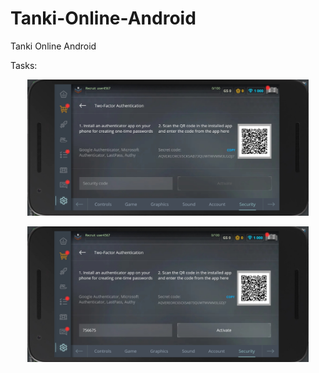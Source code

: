 # Tanki-Online-Android
Tanki Online Android

Tasks:

<p align="center">
  <img src="https://github.com/alexrnov/Files/blob/master/to_android39.jpg" width="450" title="UI">
</p>

<p align="center">
  <img src="https://github.com/alexrnov/Files/blob/master/to_android40.jpg" width="450" title="UI">
</p>
